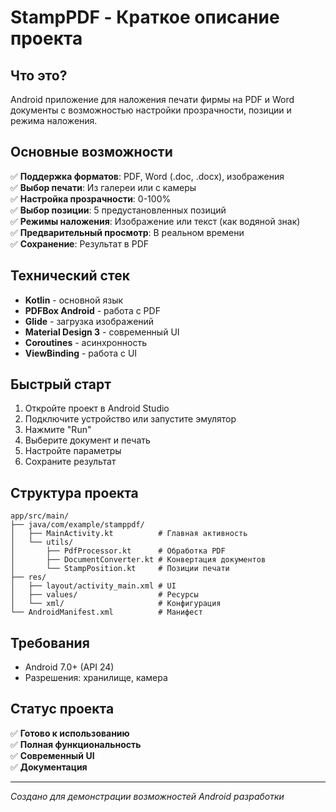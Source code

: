 # StampPDF - Краткое описание проекта

## Что это?

Android приложение для наложения печати фирмы на PDF и Word документы с возможностью настройки прозрачности, позиции и режима наложения.

## Основные возможности

✅ **Поддержка форматов**: PDF, Word (.doc, .docx), изображения  
✅ **Выбор печати**: Из галереи или с камеры  
✅ **Настройка прозрачности**: 0-100%  
✅ **Выбор позиции**: 5 предустановленных позиций  
✅ **Режимы наложения**: Изображение или текст (как водяной знак)  
✅ **Предварительный просмотр**: В реальном времени  
✅ **Сохранение**: Результат в PDF  

## Технический стек

- **Kotlin** - основной язык
- **PDFBox Android** - работа с PDF
- **Glide** - загрузка изображений  
- **Material Design 3** - современный UI
- **Coroutines** - асинхронность
- **ViewBinding** - работа с UI

## Быстрый старт

1. Откройте проект в Android Studio
2. Подключите устройство или запустите эмулятор
3. Нажмите "Run"
4. Выберите документ и печать
5. Настройте параметры
6. Сохраните результат

## Структура проекта

```
app/src/main/
├── java/com/example/stamppdf/
│   ├── MainActivity.kt          # Главная активность
│   └── utils/
│       ├── PdfProcessor.kt      # Обработка PDF
│       ├── DocumentConverter.kt # Конвертация документов
│       └── StampPosition.kt     # Позиции печати
├── res/
│   ├── layout/activity_main.xml # UI
│   ├── values/                  # Ресурсы
│   └── xml/                     # Конфигурация
└── AndroidManifest.xml          # Манифест
```

## Требования

- Android 7.0+ (API 24)
- Разрешения: хранилище, камера

## Статус проекта

✅ **Готово к использованию**  
✅ **Полная функциональность**  
✅ **Современный UI**  
✅ **Документация**  

---
*Создано для демонстрации возможностей Android разработки*